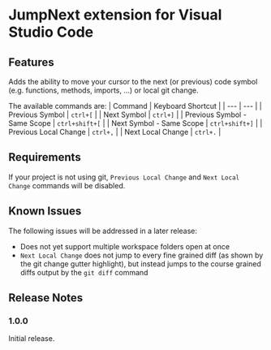 # JumpNext extension for Visual Studio Code
## Features

Adds the ability to move your cursor to the next (or previous) code symbol (e.g. functions, methods, imports, ...) or local git change.

The available commands are:
| Command | Keyboard Shortcut |
| --- | --- |
| Previous Symbol | `ctrl+[` |
| Next Symbol | `ctrl+]` |
| Previous Symbol - Same Scope | `ctrl+shift+[` |
| Next Symbol - Same Scope | `ctrl+shift+]` |
| Previous Local Change | `ctrl+,` |
| Next Local Change | `ctrl+.` |

## Requirements

If your project is not using git, `Previous Local Change` and `Next Local Change` commands will be disabled.

## Known Issues

The following issues will be addressed in a later release:
- Does not yet support multiple workspace folders open at once
- `Next Local Change` does not jump to every fine grained diff (as shown by the git change gutter highlight), but instead jumps to the course grained diffs output by the `git diff` command

## Release Notes

### 1.0.0

Initial release.
